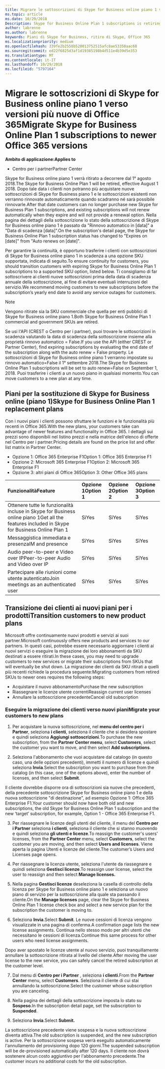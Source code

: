 ```yaml
---
title: Migrare le sottoscrizioni di Skype for Business online piano 1 verso versioni più nuove di Office 365 | Centro per i partner
ms.topic: article
ms.date: 10/29/2018
Description: Skype for Business Online Plan 1 subscriptions is retiring.
author: labrenne
ms.author: labrenne
keywords: Piani di Skype for Business, ritiro di Skype, Office 365
ms.localizationpriority: medium
ms.openlocfilehash: 339fe2b2558b520013752515afc8ae53358aac68
ms.sourcegitcommit: ed22f6825d3af1d19385198b4d511e4b39d5e353
ms.translationtype: MT
ms.contentlocale: it-IT
ms.lasthandoff: 10/29/2018
ms.locfileid: "5797164"
---
```

# <a name="migrate-skype-for-business-online-plan-1-subscriptions-to-newer-office-365-versions"></a><span data-ttu-id="846e3-103">Migrare le sottoscrizioni di Skype for Business online piano 1 verso versioni più nuove di Office 365</span><span class="sxs-lookup"><span data-stu-id="846e3-103">Migrate Skype for Business Online Plan 1 subscriptions to newer Office 365 versions</span></span>

**<span data-ttu-id="846e3-104">Ambito di applicazione:</span><span class="sxs-lookup"><span data-stu-id="846e3-104">Applies to</span></span>**

- <span data-ttu-id="846e3-105">Centro per i partner</span><span class="sxs-lookup"><span data-stu-id="846e3-105">Partner Center</span></span>

<span data-ttu-id="846e3-106">Skype for Business online piano 1 verrà ritirato a decorrere dal 1° agosto 2018.</span><span class="sxs-lookup"><span data-stu-id="846e3-106">The Skype for Business Online Plan 1 will be retired, effective August 1 2018.</span></span> <span data-ttu-id="846e3-107">Dopo tale data i clienti non potranno più acquistare nuove sottoscrizioni di Skype for Business piano 1 e le sottoscrizioni esistenti non verranno rinnovate automaticamente quando scadranno né sarà possibile rinnovarle.</span><span class="sxs-lookup"><span data-stu-id="846e3-107">After that date customers can no longer purchase new Skype for Business Plan 1 subscriptions, and existing subscriptions will not renew automatically when they expire and will not provide a renewal option.</span></span> <span data-ttu-id="846e3-108">Nella pagina dei dettagli della sottoscrizione lo stato della sottoscrizione di Skype for Business online piano 1 è passato da "Rinnovo automatico in [data]" a "Data di scadenza [data]".</span><span class="sxs-lookup"><span data-stu-id="846e3-108">On the subscription's detail page, the Skype for Business Online Plan 1 subscription status has changed to "Expires on [date]" from "Auto renews on [date]".</span></span>  

<span data-ttu-id="846e3-109">Per garantire la continuità, è opportuno trasferire i clienti con sottoscrizioni di Skype for Business online piano 1 in scadenza a una opzione SKU supportata, indicata di seguito.</span><span class="sxs-lookup"><span data-stu-id="846e3-109">To ensure continuity for customers, you should transition customers with expiring Skype for Business Online Plan 1 subscriptions to a supported SKU option, listed below.</span></span> <span data-ttu-id="846e3-110">Ti consigliamo di far sottoscrivere ai clienti nuove sottoscrizioni prima della data di scadenza annuale della sottoscrizione, al fine di evitare eventuali interruzioni del servizio.</span><span class="sxs-lookup"><span data-stu-id="846e3-110">We recommend moving customers to new subscriptions before the subscription’s yearly end date to avoid any service outages for customers.</span></span> 

>[!NOTE]
><span data-ttu-id="846e3-111">Vengono ritirate sia la SKU commerciale che quella per enti pubblici di Skype for Business online piano 1.</span><span class="sxs-lookup"><span data-stu-id="846e3-111">Both Skype for Business Online Plan 1 commercial and government SKUs are retired.</span></span>

<span data-ttu-id="846e3-112">Se usi l'API (CREST o Centro per i partner), puoi trovare le sottoscrizioni in scadenza valutando la data di scadenza della sottoscrizione insieme alla proprietà rinnovo automatico = False.</span><span class="sxs-lookup"><span data-stu-id="846e3-112">If you use the API (either CREST or Partner Center), find expiring subscriptions by evaluating the end date of the subscription along with the auto renew = False property.</span></span> <span data-ttu-id="846e3-113">Le sottoscrizioni di Skype for Business online piano 1 verranno impostate su rinnovo automatico=False il 1° settembre 2018.</span><span class="sxs-lookup"><span data-stu-id="846e3-113">The Skype for Business Online Plan 1 subscriptions will be set to auto renew=False on September 1, 2018.</span></span> <span data-ttu-id="846e3-114">Puoi trasferire i clienti a un nuovo piano in qualsiasi momento.</span><span class="sxs-lookup"><span data-stu-id="846e3-114">You can move customers to a new plan at any time.</span></span> 

## <a name="skype-for-business-online-plan-1-replacement-plans"></a><span data-ttu-id="846e3-115">Piani per la sostituzione di Skype for Business online (piano 1)</span><span class="sxs-lookup"><span data-stu-id="846e3-115">Skype for Business Online Plan 1 replacement plans</span></span>

<span data-ttu-id="846e3-116">Con i nuovi piani i clienti possono sfruttare le funzioni e le funzionalità più recenti in Office 365.</span><span class="sxs-lookup"><span data-stu-id="846e3-116">With the new plans, your customers take can advantage of newer features and functionality in Office 365.</span></span> <span data-ttu-id="846e3-117">I dettagli sui prezzi sono disponibili nel listino prezzi e nella matrice dell'elenco di offerte nel Centro per i partner.</span><span class="sxs-lookup"><span data-stu-id="846e3-117">Pricing details are found on the price list and offer list matrix in Partner Center.</span></span> 

- <span data-ttu-id="846e3-118">Opzione 1: Office 365 Enterprise F1</span><span class="sxs-lookup"><span data-stu-id="846e3-118">Option 1: Office 365 Enterprise F1</span></span>
- <span data-ttu-id="846e3-119">Opzione 2: Microsoft 365 Enterprise F1</span><span class="sxs-lookup"><span data-stu-id="846e3-119">Option 2: Microsoft 365 Enterprise F1</span></span>
- <span data-ttu-id="846e3-120">Opzione 3: altri piani di Office 365</span><span class="sxs-lookup"><span data-stu-id="846e3-120">Option 3: Other Office 365 plans</span></span>

|**<span data-ttu-id="846e3-121">Funzionalità</span><span class="sxs-lookup"><span data-stu-id="846e3-121">Feature</span></span>**    |**<span data-ttu-id="846e3-122">Opzione 1</span><span class="sxs-lookup"><span data-stu-id="846e3-122">Option 1</span></span>**   |**<span data-ttu-id="846e3-123">Opzione 2</span><span class="sxs-lookup"><span data-stu-id="846e3-123">Option 2</span></span>**   |**<span data-ttu-id="846e3-124">Opzione 3</span><span class="sxs-lookup"><span data-stu-id="846e3-124">Option 3</span></span>**   |
|:-----------------|:-----------------|:-------------|:------------|
|<span data-ttu-id="846e3-125">Ottenere tutte le funzionalità incluse in Skype for Business online piano 1</span><span class="sxs-lookup"><span data-stu-id="846e3-125">Get all the features included in Skype for Business Online Plan 1</span></span>|<span data-ttu-id="846e3-126">Sì</span><span class="sxs-lookup"><span data-stu-id="846e3-126">Yes</span></span>   |<span data-ttu-id="846e3-127">Sì</span><span class="sxs-lookup"><span data-stu-id="846e3-127">Yes</span></span>   |<span data-ttu-id="846e3-128">Sì</span><span class="sxs-lookup"><span data-stu-id="846e3-128">Yes</span></span>   |
|<span data-ttu-id="846e3-129">Messaggistica immediata e presenza</span><span class="sxs-lookup"><span data-stu-id="846e3-129">IM and presence</span></span> |<span data-ttu-id="846e3-130">Sì</span><span class="sxs-lookup"><span data-stu-id="846e3-130">Yes</span></span>   |<span data-ttu-id="846e3-131">Sì</span><span class="sxs-lookup"><span data-stu-id="846e3-131">Yes</span></span>   |<span data-ttu-id="846e3-132">Sì</span><span class="sxs-lookup"><span data-stu-id="846e3-132">Yes</span></span>   |
|<span data-ttu-id="846e3-133">Audio peer-to-peer e Video over IP</span><span class="sxs-lookup"><span data-stu-id="846e3-133">Peer-to-peer Audio and Video over IP</span></span>|<span data-ttu-id="846e3-134">Sì</span><span class="sxs-lookup"><span data-stu-id="846e3-134">Yes</span></span>   |<span data-ttu-id="846e3-135">Sì</span><span class="sxs-lookup"><span data-stu-id="846e3-135">Yes</span></span>   |<span data-ttu-id="846e3-136">Sì</span><span class="sxs-lookup"><span data-stu-id="846e3-136">Yes</span></span>   
|<span data-ttu-id="846e3-137">Partecipare alle riunioni come utente autenticato</span><span class="sxs-lookup"><span data-stu-id="846e3-137">Join meetings as an authenticated user</span></span>| <span data-ttu-id="846e3-138">Sì</span><span class="sxs-lookup"><span data-stu-id="846e3-138">Yes</span></span>   |<span data-ttu-id="846e3-139">Sì</span><span class="sxs-lookup"><span data-stu-id="846e3-139">Yes</span></span>   |<span data-ttu-id="846e3-140">Sì</span><span class="sxs-lookup"><span data-stu-id="846e3-140">Yes</span></span>   |

## <a name="transition-customers-to-new-product-plans"></a><span data-ttu-id="846e3-141">Transizione dei clienti ai nuovi piani per i prodotti</span><span class="sxs-lookup"><span data-stu-id="846e3-141">Transition customers to new product plans</span></span>

<span data-ttu-id="846e3-142">Microsoft offre continuamente nuovi prodotti e servizi ai suoi partner.</span><span class="sxs-lookup"><span data-stu-id="846e3-142">Microsoft continuously offers new products and services to our partners.</span></span> <span data-ttu-id="846e3-143">In questi casi, potrebbe essere necessario aggiornare i clienti ai nuovi servizi o eseguire la migrazione dei loro abbonamenti da SKU destinati a essere ritirati.</span><span class="sxs-lookup"><span data-stu-id="846e3-143">In these cases, you may need to upgrade customers to new services or migrate their subscriptions from SKUs that will eventually be shut down.</span></span> <span data-ttu-id="846e3-144">La migrazione dei clienti da SKU ritirati a quelli più recenti richiede la procedura seguente:</span><span class="sxs-lookup"><span data-stu-id="846e3-144">Migrating customers from retired SKUs to newer ones requires the following steps:</span></span>

- <span data-ttu-id="846e3-145">Acquistare il nuovo abbonamento</span><span class="sxs-lookup"><span data-stu-id="846e3-145">Purchase the new subscription</span></span>
- <span data-ttu-id="846e3-146">Riassegnare le licenze utente correnti</span><span class="sxs-lookup"><span data-stu-id="846e3-146">Reassign current user licenses</span></span>
- <span data-ttu-id="846e3-147">Annullare la sottoscrizione precedente</span><span class="sxs-lookup"><span data-stu-id="846e3-147">Cancel old subscription</span></span>

### <a name="migrate-your-customers-to-new-plans"></a><span data-ttu-id="846e3-148">Eseguire la migrazione dei clienti verso nuovi piani</span><span class="sxs-lookup"><span data-stu-id="846e3-148">Migrate your customers to new plans</span></span>

1. <span data-ttu-id="846e3-149">Per acquistare la nuova sottoscrizione, nel **menu del centro per i Partner**, seleziona **i clienti**, seleziona il cliente che si desidera spostare e quindi seleziona **Aggiungi sottoscrizioni**.</span><span class="sxs-lookup"><span data-stu-id="846e3-149">To purchase the new subscription, from the **Partner Center menu**, select **Customers**, select the customer you want to move, and then select **Add subscriptions**.</span></span>

2. <span data-ttu-id="846e3-150">Seleziona l'abbonamento che vuoi acquistare dal catalogo (in questo caso, una delle opzioni precedenti), immetti il numero di licenze e quindi seleziona **Invia**.</span><span class="sxs-lookup"><span data-stu-id="846e3-150">Select the subscription you want to purchase from the catalog (in this case, one of the options above), enter the number of licenses, and then select **Submit**.</span></span> 

<span data-ttu-id="846e3-151">Il cliente dovrebbe disporre ora di sottoscrizioni sia nuove che precedenti, della precedente sottoscrizione Skype for Business online piano 1 e della nuova sottoscrizione "di destinazione", ad esempio Opzione 1: Office 365 Enterprise F1.</span><span class="sxs-lookup"><span data-stu-id="846e3-151">Your customer should now have both old and new subscriptions, the old Skype for Business Online Plan 1  subscription and the new ‘target’ subscription, for example, Option 1 - Office 365 Enterprise F1.</span></span>

3. <span data-ttu-id="846e3-152">Per riassegnare le licenze degli utenti del cliente, il menu del **Centro per i Partner** seleziona **i clienti**, seleziona il cliente che si stanno muovendo e quindi seleziona **gli utenti e licenze**.</span><span class="sxs-lookup"><span data-stu-id="846e3-152">To reassign the customer's users' licenses, from the **Partner Center** menu, select **Customers**, select the customer you are moving, and then select **Users and licenses**.</span></span> <span data-ttu-id="846e3-153">Viene aperta la pagina Utenti e licenze del cliente.</span><span class="sxs-lookup"><span data-stu-id="846e3-153">The customer’s Users and Licenses page opens.</span></span>

4. <span data-ttu-id="846e3-154">Per riassegnare la licenza utente, seleziona l'utente da riassegnare e quindi seleziona **Gestisci licenze**.</span><span class="sxs-lookup"><span data-stu-id="846e3-154">To reassign user license, select the user to reassign and then select **Manage licenses.**</span></span>

5. <span data-ttu-id="846e3-155">Nella pagina **Gestisci licenze** deseleziona la casella di controllo della licenza per Skype for Business online piano 1 e seleziona un nuovo piano di servizio per la sottoscrizione alla quale sta passando il cliente.</span><span class="sxs-lookup"><span data-stu-id="846e3-155">On the **Manage licenses** page, clear the Skype for Business Online Plan 1 license check box and select a new service plan for the subscription the customer is moving to.</span></span>

6. <span data-ttu-id="846e3-156">Seleziona **Invia**.</span><span class="sxs-lookup"><span data-stu-id="846e3-156">Select **Submit**.</span></span> <span data-ttu-id="846e3-157">Le nuove cessioni di licenza vengono visualizzate in una pagina di conferma.</span><span class="sxs-lookup"><span data-stu-id="846e3-157">A confirmation page lists the new license assignments.</span></span> <span data-ttu-id="846e3-158">Continua nello stesso modo per altri utenti che necessitano le cessioni di licenza.</span><span class="sxs-lookup"><span data-stu-id="846e3-158">Continue this same process for other users who need license assignments.</span></span>

<span data-ttu-id="846e3-159">Dopo aver spostato le licenze utente al nuovo servizio, puoi tranquillamente annullare la sottoscrizione ritirata al livello del cliente.</span><span class="sxs-lookup"><span data-stu-id="846e3-159">After moving the user license to the new service, you can safely cancel the retired subscription at the customer level.</span></span>

7. <span data-ttu-id="846e3-160">Dal menu di **Centro per i Partner** , seleziona **i clienti**.</span><span class="sxs-lookup"><span data-stu-id="846e3-160">From the **Partner Center** menu, select **Customers**.</span></span> <span data-ttu-id="846e3-161">Seleziona il cliente di cui stai annullando la sottoscrizione.</span><span class="sxs-lookup"><span data-stu-id="846e3-161">Select the customer whose subscription you are canceling.</span></span>

8. <span data-ttu-id="846e3-162">Nella pagina dei dettagli della sottoscrizione imposta lo stato su **Sospeso**.</span><span class="sxs-lookup"><span data-stu-id="846e3-162">In the subscription detail page, set the subscription to **Suspended**.</span></span>

9. <span data-ttu-id="846e3-163">Seleziona **Invia**.</span><span class="sxs-lookup"><span data-stu-id="846e3-163">Select **Submit.**</span></span>

<span data-ttu-id="846e3-164">La sottoscrizione precedente viene sospesa e la nuova sottoscrizione diventa attiva.</span><span class="sxs-lookup"><span data-stu-id="846e3-164">The old subscription is suspended, and the new subscription is active.</span></span> <span data-ttu-id="846e3-165">Per la sottoscrizione sospesa verrà eseguito automaticamente l'annullamento del provisioning dopo 120 giorni.</span><span class="sxs-lookup"><span data-stu-id="846e3-165">The suspended subscription will be de-provisioned automatically after 120 days.</span></span> <span data-ttu-id="846e3-166">Il cliente non dovrà sostenere alcun costo aggiuntivo per l'abbonamento precedente.</span><span class="sxs-lookup"><span data-stu-id="846e3-166">The customer incurs no additional costs for the old subscription.</span></span>

